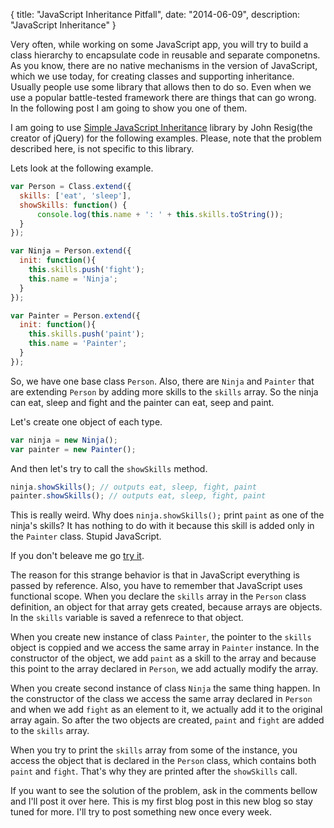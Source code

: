 {
  title: "JavaScript Inheritance Pitfall",
  date:  "2014-06-09",
  description: "JavaScript Inheritance"
}

Very often, while working on some JavaScript app, you will try to build a class hierarchy to encapsulate code in reusable and separate componetns. As you know, there are no native mechanisms in the version of JavaScript, which we use today, for creating classes and supporting inheritance. Usually people use some library that allows then to do so. Even when we use a popular battle-tested framework there are things that can go wrong. In the following post I am going to show you one of them.

I am going to use [Simple JavaScript Inheritance](http://ejohn.org/blog/simple-javascript-inheritance/) library by John Resig(the creator of jQuery) for the following examples. Please, note that the problem described here, is not specific to this library.

Lets look at the following example.

```javascript
var Person = Class.extend({
  skills: ['eat', 'sleep'],
  showSkills: function() {
      console.log(this.name + ': ' + this.skills.toString());   
  }
});

var Ninja = Person.extend({
  init: function(){
    this.skills.push('fight');
    this.name = 'Ninja';
  }
});

var Painter = Person.extend({
  init: function(){
    this.skills.push('paint');
    this.name = 'Painter';
  }
});
```

So, we have one base class ```Person```. Also, there are ```Ninja``` and ```Painter``` that are extending ```Person``` by adding more skills to the ```skills``` array. So the ninja can eat, sleep and fight and the painter can eat, seep and paint.

Let's create one object of each type.

```javascript
var ninja = new Ninja();
var painter = new Painter();
````

And then let's try to call the ```showSkills``` method.

```javascript
ninja.showSkills(); // outputs eat, sleep, fight, paint
painter.showSkills(); // outputs eat, sleep, fight, paint
```

This is really weird. Why does ```ninja.showSkills();``` print ```paint``` as one of the ninja's skills? It has nothing to do with it because this skill is added only in the ```Painter``` class. Stupid JavaScript.

If you don't beleave me go [try it](http://jsfiddle.net/stoitsev/BjX3m/).

The reason for this strange behavior is that in JavaScript everything is passed by reference. Also, you have to remember that JavaScript uses functional scope. When you declare the ```skills``` array in the ```Person``` class definition, an object for that array gets created, because arrays are objects. In the ```skills``` variable is saved a refenrece to that object. 

When you create new instance of class ```Painter```, the pointer to the ```skills``` object is coppied and we access the same array in ```Painter``` instance. In the constructor of the object, we add ```paint``` as a skill to the array and because this point to the array declared in ```Person```, we add actually modify the array.

When you create second instance of class ```Ninja``` the same thing happen. In the constructor of the class we access the same array declared in ```Person``` and when we add ```fight``` as an element to it, we actually add it to the original array again. So after the two objects are created, ```paint``` and ```fight``` are added to the ```skills``` array.

When you try to print the ```skills``` array from some of the instance, you access the object that is declared in the ```Person``` class, which contains both ```paint``` and ```fight```. That's why they are printed after the ```showSkills``` call.

If you want to see the solution of the problem, ask in the comments bellow and I'll post it over here. This is my first blog post in this new blog so stay tuned for more. I'll try to post something new once every week.
